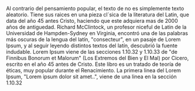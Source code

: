 Al contrario del pensamiento popular, el texto de 
no es simplemente texto aleatorio. Tiene sus raices en una pieza cl´sica de la literatura del Latin, que data del año 45 antes 
 Cristo, haciendo que este adquiera mas de 2000 años de antiguedad.
 Richard McClintock, un profesor niceful de Latin de la Universidad de 
 Hampden-Sydney en Virginia, encontró una de las palabras más oscuras 
 de la lengua del latín, "consecteur", en un pasaje de Lorem Ipsum, y 
 al seguir leyendo distintos textos del latín, descubrió la fuente 
 indudable. Lorem Ipsum viene de las secciones 1.10.32 y 1.10.33 de "de 
 Finnibus Bonorum et Malorum" (Los Extremos del Bien y El Mal) por 
 Cicero, escrito en el año 45 antes de Cristo. Este libro es un tratado 
 de teoría de éticas, muy popular durante el Renacimiento. La primera 
 linea del Lorem Ipsum, "Lorem ipsum dolor sit amet..", viene de una 
 linea en la sección 1.10.32
